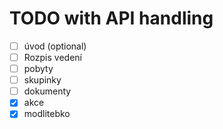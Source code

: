 # TODO with API handling

- [ ] úvod (optional)
- [ ] Rozpis vedení
- [ ] pobyty
- [ ] skupinky
- [ ] dokumenty
- [x] akce
- [x] modlitebko